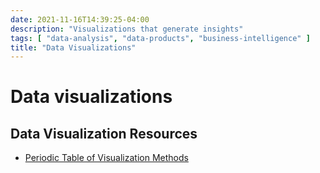 ```yaml
---
date: 2021-11-16T14:39:25-04:00
description: "Visualizations that generate insights"
tags: [ "data-analysis", "data-products", "business-intelligence" ]
title: "Data Visualizations"
---
```


# Data visualizations

<!-- TODO:

## Candlestick

## Sparkline

## Treemap

## Word Cloud

-->

## Data Visualization Resources

* [Periodic Table of Visualization Methods](https://www.visual-literacy.org/periodic_table/periodic_table.html)
